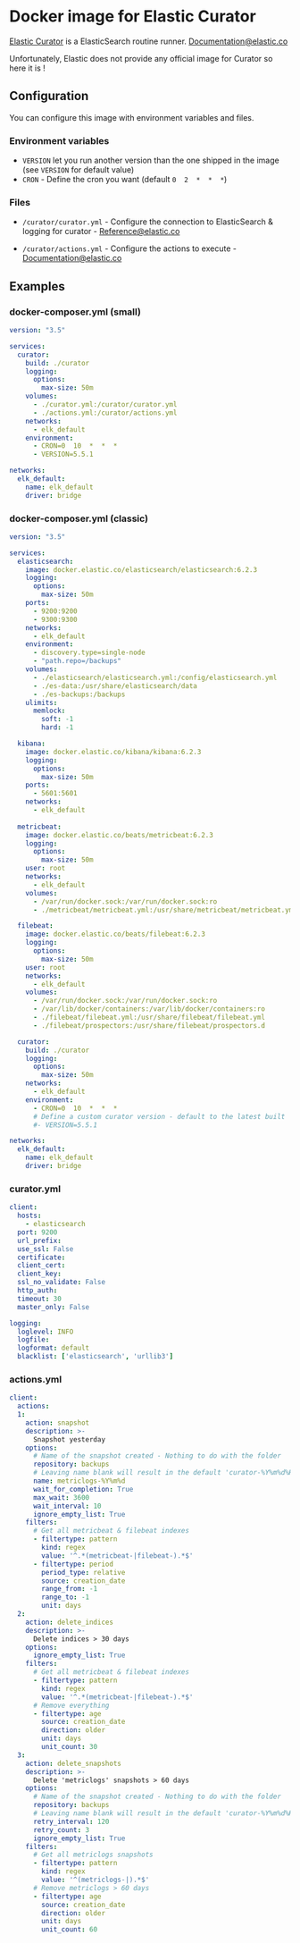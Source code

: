 # Docker image for Elastic Curator

[Elastic Curator](https://www.elastic.co/guide/en/elasticsearch/client/curator/current/about.html) is a ElasticSearch routine runner. [Documentation@elastic.co](https://www.elastic.co/guide/en/elasticsearch/client/curator/current/index.html)

Unfortunately, Elastic does not provide any official image for Curator so here it is !

## Configuration

You can configure this image with environment variables and files.

### Environment variables

* `VERSION` let you run another version than the one shipped in the image (see `VERSION` for default value)
* `CRON` - Define the cron you want (default `0  2  *  *  *`)

### Files

* `/curator/curator.yml` - Configure the connection to ElasticSearch & logging for curator - [Reference@elastic.co](https://www.elastic.co/guide/en/elasticsearch/client/curator/current/configfile.html)

* `/curator/actions.yml` - Configure the actions to execute - [Documentation@elastic.co](https://www.elastic.co/guide/en/elasticsearch/client/curator/current/actions.html)

## Examples

### docker-composer.yml (small)
```yaml
version: "3.5"

services:
  curator:
    build: ./curator
    logging:
      options:
        max-size: 50m
    volumes:
      - ./curator.yml:/curator/curator.yml
      - ./actions.yml:/curator/actions.yml
    networks:
      - elk_default
    environment:
      - CRON=0  10  *  *  *
      - VERSION=5.5.1

networks:
  elk_default:
    name: elk_default
    driver: bridge
```

### docker-composer.yml (classic)
```yaml
version: "3.5"

services:
  elasticsearch:
    image: docker.elastic.co/elasticsearch/elasticsearch:6.2.3
    logging:
      options:
        max-size: 50m
    ports:
      - 9200:9200
      - 9300:9300
    networks:
      - elk_default
    environment:
      - discovery.type=single-node
      - "path.repo=/backups"
    volumes:
      - ./elasticsearch/elasticsearch.yml:/config/elasticsearch.yml
      - ./es-data:/usr/share/elasticsearch/data
      - ./es-backups:/backups
    ulimits:
      memlock:
        soft: -1
        hard: -1

  kibana:
    image: docker.elastic.co/kibana/kibana:6.2.3
    logging:
      options:
        max-size: 50m
    ports:
      - 5601:5601
    networks:
      - elk_default
  
  metricbeat:
    image: docker.elastic.co/beats/metricbeat:6.2.3
    logging:
      options:
        max-size: 50m
    user: root
    networks:
      - elk_default
    volumes:
      - /var/run/docker.sock:/var/run/docker.sock:ro
      - ./metricbeat/metricbeat.yml:/usr/share/metricbeat/metricbeat.yml

  filebeat:
    image: docker.elastic.co/beats/filebeat:6.2.3
    logging:
      options:
        max-size: 50m
    user: root
    networks:
      - elk_default
    volumes:
      - /var/run/docker.sock:/var/run/docker.sock:ro
      - /var/lib/docker/containers:/var/lib/docker/containers:ro
      - ./filebeat/filebeat.yml:/usr/share/filebeat/filebeat.yml
      - ./filebeat/prospectors:/usr/share/filebeat/prospectors.d

  curator:
    build: ./curator
    logging:
      options:
        max-size: 50m
    networks:
      - elk_default
    environment:
      - CRON=0  10  *  *  *
      # Define a custom curator version - default to the latest built
      #- VERSION=5.5.1

networks:
  elk_default:
    name: elk_default
    driver: bridge
```

### curator.yml
```yaml
client:
  hosts:
    - elasticsearch
  port: 9200
  url_prefix:
  use_ssl: False
  certificate:
  client_cert:
  client_key:
  ssl_no_validate: False
  http_auth:
  timeout: 30
  master_only: False

logging:
  loglevel: INFO
  logfile:
  logformat: default
  blacklist: ['elasticsearch', 'urllib3']
```

### actions.yml
```yaml
client:
  actions:
  1:
    action: snapshot
    description: >-
      Snapshot yesterday
    options:
      # Name of the snapshot created - Nothing to do with the folder
      repository: backups
      # Leaving name blank will result in the default 'curator-%Y%m%d%H%M%S'
      name: metriclogs-%Y%m%d
      wait_for_completion: True
      max_wait: 3600
      wait_interval: 10
      ignore_empty_list: True
    filters:
      # Get all metricbeat & filebeat indexes
      - filtertype: pattern
        kind: regex
        value: '^.*(metricbeat-|filebeat-).*$'
      - filtertype: period
        period_type: relative
        source: creation_date
        range_from: -1
        range_to: -1
        unit: days
  2:
    action: delete_indices
    description: >-
      Delete indices > 30 days
    options:
      ignore_empty_list: True
    filters:
      # Get all metricbeat & filebeat indexes
      - filtertype: pattern
        kind: regex  
        value: '^.*(metricbeat-|filebeat-).*$'
      # Remove everything
      - filtertype: age
        source: creation_date
        direction: older
        unit: days
        unit_count: 30
  3:
    action: delete_snapshots
    description: >-
      Delete 'metriclogs' snapshots > 60 days
    options:
      # Name of the snapshot created - Nothing to do with the folder
      repository: backups
      # Leaving name blank will result in the default 'curator-%Y%m%d%H%M%S'
      retry_interval: 120
      retry_count: 3
      ignore_empty_list: True
    filters:
      # Get all metriclogs snapshots
      - filtertype: pattern
        kind: regex
        value: '^(metriclogs-|).*$'
      # Remove metriclogs > 60 days
      - filtertype: age
        source: creation_date
        direction: older
        unit: days
        unit_count: 60
```
